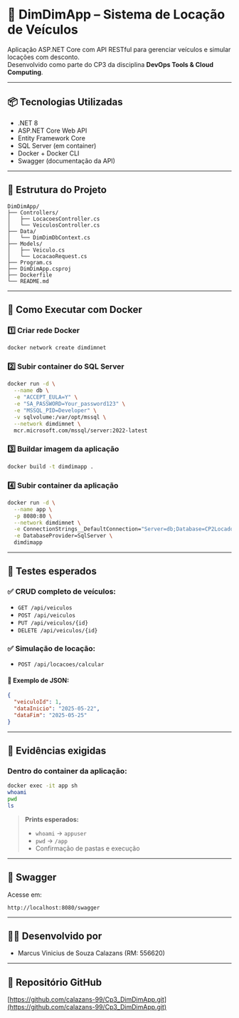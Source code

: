 # 🚗 DimDimApp – Sistema de Locação de Veículos

Aplicação ASP.NET Core com API RESTful para gerenciar veículos e simular locações com desconto.  
Desenvolvido como parte do CP3 da disciplina **DevOps Tools & Cloud Computing**.

---

## 📦 Tecnologias Utilizadas

- .NET 8
- ASP.NET Core Web API
- Entity Framework Core
- SQL Server (em container)
- Docker + Docker CLI
- Swagger (documentação da API)

---

## 🧱 Estrutura do Projeto

```
DimDimApp/
├── Controllers/
│   ├── LocacoesController.cs
│   └── VeiculosController.cs
├── Data/
│   └── DimDimDbContext.cs
├── Models/
│   ├── Veiculo.cs
│   └── LocacaoRequest.cs
├── Program.cs
├── DimDimApp.csproj
├── Dockerfile
└── README.md
```

---

## 🐳 Como Executar com Docker

### 1️⃣ Criar rede Docker

```bash
docker network create dimdimnet
```

### 2️⃣ Subir container do SQL Server

```bash
docker run -d \
  --name db \
  -e "ACCEPT_EULA=Y" \
  -e "SA_PASSWORD=Your_password123" \
  -e "MSSQL_PID=Developer" \
  -v sqlvolume:/var/opt/mssql \
  --network dimdimnet \
  mcr.microsoft.com/mssql/server:2022-latest
```

### 3️⃣ Buildar imagem da aplicação

```bash
docker build -t dimdimapp .
```

### 4️⃣ Subir container da aplicação

```bash
docker run -d \
  --name app \
  -p 8080:80 \
  --network dimdimnet \
  -e ConnectionStrings__DefaultConnection="Server=db;Database=CP2LocadoraDb;User Id=sa;Password=Your_password123;" \
  -e DatabaseProvider=SqlServer \
  dimdimapp
```

---

## 🧪 Testes esperados

### ✅ CRUD completo de veículos:

- `GET /api/veiculos`
- `POST /api/veiculos`
- `PUT /api/veiculos/{id}`
- `DELETE /api/veiculos/{id}`

### ✅ Simulação de locação:

- `POST /api/locacoes/calcular`

#### 📌 Exemplo de JSON:

```json
{
  "veiculoId": 1,
  "dataInicio": "2025-05-22",
  "dataFim": "2025-05-25"
}
```

---

## 📸 Evidências exigidas

### Dentro do container da aplicação:

```bash
docker exec -it app sh
whoami
pwd
ls
```

> **Prints esperados:**
> - `whoami` → `appuser`
> - `pwd` → `/app`
> - Confirmação de pastas e execução

---

## 📘 Swagger

Acesse em:

```
http://localhost:8080/swagger
```

---

## 👨‍💻 Desenvolvido por

- Marcus Vinicius de Souza Calazans (RM: 556620)

---

## 🔗 Repositório GitHub

[https://github.com/calazans-99/Cp3_DimDimApp.git](https://github.com/calazans-99/Cp3_DimDimApp.git)
